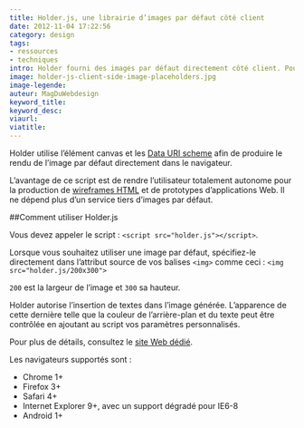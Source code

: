```yaml
---
title: Holder.js, une librairie d’images par défaut côté client
date: 2012-11-04 17:22:56
category: design
tags:
- ressources
- techniques
intro: Holder fourni des images par défaut directement côté client. Pouvant fonctionner en ligne et hors ligne, ce script offre une API permettant de créer des styles d’images personnalisés.
image: holder-js-client-side-image-placeholders.jpg
image-legende:
auteur: MagDuWebdesign
keyword_title:
keyword_desc:
viaurl:
viatitle:
---
```


Holder utilise l’élément canvas et les [Data URI scheme](http://fr.wikipedia.org/wiki/Sch%C3%A9ma_d%27URI "Data URI scheme") afin de produire le rendu de l’image par défaut directement dans le navigateur.

L’avantage de ce script est de rendre l’utilisateur totalement autonome pour la production de [wireframes HTML](http://magazineduwebdesign.com/place-a-la-pratique-les-outils-de-wireframing-html-33 "Wireframes HTML") et de prototypes d’applications Web. Il ne dépend plus d’un service tiers d’images par défaut.

##Comment utiliser Holder.js

Vous devez appeler le script : `<script src="holder.js"></script>`.

Lorsque vous souhaitez utiliser une image par défaut, spécifiez-le directement dans l’attribut source de vos balises `<img>` comme ceci : `<img src="holder.js/200x300">`

`200` est la largeur de l’image et `300` sa hauteur.

Holder autorise l’insertion de textes dans l’image générée. L’apparence de cette dernière telle que la couleur de l’arrière-plan et du texte peut être contrôlée en ajoutant au script vos paramètres personnalisés.

Pour plus de détails, consultez le [site Web dédié](http://imsky.github.com/holder/).

Les navigateurs supportés sont :

* Chrome 1+
* Firefox 3+
* Safari 4+
* Internet Explorer 9+, avec un support dégradé pour IE6-8
* Android 1+

